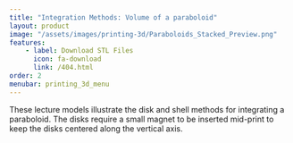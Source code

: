 ```yaml
---
title: "Integration Methods: Volume of a paraboloid"
layout: product
image: "/assets/images/printing-3d/Paraboloids_Stacked_Preview.png"
features:
    - label: Download STL Files
      icon: fa-download
      link: /404.html
order: 2
menubar: printing_3d_menu
---
```


These lecture models illustrate the disk and shell methods for integrating a paraboloid. The disks require a small magnet to be inserted mid-print to keep the disks centered along the vertical axis. 